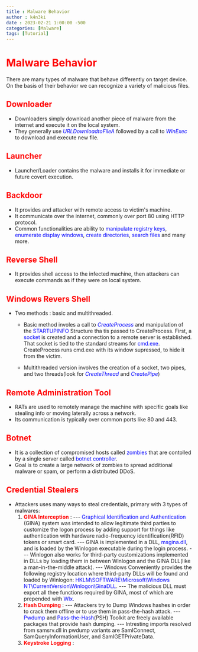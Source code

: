 ```yaml
---
title : Malware Behavior
author : k4n3ki
date : 2023-02-21 1:00:00 -500
categories: [Malware]
tags: [Tutorial]
---
```


# <span style = "color:red;">**Malware Behavior**</span>

There are many types of malware that behave differently on target device. On the basis of their behavior we can recognize a variety of malicious files.

## <span style = "color:red;">**Downloader**</span>
- Downloaders simply download another piece of malware from the internet and execute it on the local system. 
- They generally use <span style="color:blue"> *URLDownloadtoFileA* </span> followed by a call to <span style="color:blue">*WinExec*</span> to download and execute new file.

## <span style = "color:red;">**Launcher**</span>
- Launcher/Loader contains the malware and installs it for immediate or future covert execution.

## <span style = "color:red;">**Backdoor**</span>
- It provides and attacker with remote access to victim's machine. 
- It communicate over the internet, commonly over port 80 using HTTP protocol. 
- Common functionalities are ability to <span style="color:blue">manipulate registry keys</span>, <span style="color:blue">enumerate display windows</span>, <span style="color:blue">create directories</span>, <span style="color:blue">search files</span> and many more.

## <span style = "color:red;">**Reverse Shell**</span>
- It provides shell access to the infected machine, then attackers can execute commands as if they were on local system.

## <span style = "color:red;">**Windows Revers Shell**</span>
- Two methods : basic and multithreaded. 
  - Basic method involes a call to <span style="color:blue">*CreateProcess*</span> and manipulation of the <span style="color:blue">STARTUPINFO</span> Structure tha tis passed to CreateProcess. First, a <span style="color:blue">socket</span> is created and a connection to a remote server is established. That socket is tied to the standard streams for <span style="color:blue">cmd.exe</span>. CreateProcess runs cmd.exe with its window supressed, to hide it from the victim. 

  - Multithreaded version involves the creation of a socket, two pipes, and two threads(look for <span style="color:blue">*CreateThread*</span> and <span style="color:blue">*CreatePipe*</span>)

## <span style = "color:red;">**Remote Administration Tool**</span>
- RATs are used to remotely manage the machine with specific goals like stealing info or moving laterally across a network. 
- Its communication is typically over common ports like 80 and 443.

## <span style = "color:red;">**Botnet**</span>
- It is a collection of compromised hosts called <span style="color:blue">zombies</span> that are contolled by a single server called <span style="color:blue">botnet controller</span>. 
- Goal is to create a large network of zombies to spread additional malware or spam, or perform a distributed DDoS.

## <span style = "color:red;">**Credential Stealers**</span>
- Attackers uses many ways to steal credentials, primary with 3 types of malwares:
  1. <span style="color:red">**GINA Interception**</span> :
       --- <span style="color:blue">Graphical Identification and Authentication</span> (GINA) system was intended to allow legitimate third parties to customize the logon process by adding support for things like authentication with hardware radio-frequency identification(RFID) tokens or smart card.
       --- GINA is implemented in a DLL, <span style="color:blue">msgina.dll</span>, and is loaded by the Winlogon executable during the login process.
       --- Winlogon also works for third-party customizations implemented in DLLs by loading them in between Winlogon and the GINA DLL(like a man-in-the-middle attack).
       --- Windows Conveniently provides the following registry location where third-party DLLs will be found and loaded by Winlogon: <span style="color:blue">HKLM\SOFTWARE\Microsoft\Windows NT\CurrentVersion\Winlogon\GinaDLL</span>.
       --- The malicious DLL must export all thee functions required by GINA, most of which are prepended with <span style="color:blue">Wlx</span>.
  2. <span style="color:red">**Hash Dumping**</span> :
       --- Attackers try to Dump Windows hashes in order to  crack them offline or to use them in pass-the-hash attack.
       --- <span style="color:blue">Pwdump</span> and <span style="color:blue">Pass-the-Hash</span>(PSH) Toolkit are freely available packages that provide hash dumping.
       --- Intresting imports resolved from samsrv.dll in pwdump variants are SamIConnect, SamQueryInformationUser, and SamIGETPrivateData.
  3. <span style="color:red">**Keystroke Logging**</span> :
       
